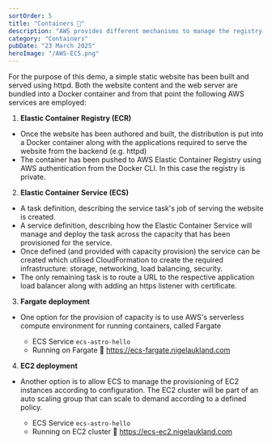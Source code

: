 ```yaml
---
sortOrder: 5
title: "Containers 🔗"
description: "AWS provides different mechanisms to manage the registry, deployment and running of containerised applications. Click here to find out more. "
category: "Containers"
pubDate: "23 March 2025"
heroImage: "/AWS-ECS.png"
---
```


For the purpose of this demo, a simple static website has been built and served using httpd. Both the website content and the web server are bundled into a Docker container and from that point the following AWS services are employed:

1. **Elastic Container Registry (ECR)**

  * Once the website has been authored and built, the distribution is put into a Docker container along with the applications required to serve the website from the backend (e.g. httpd) 
  * The container has been pushed to AWS Elastic Container Registry using AWS authentication from the Docker CLI. In this case the registry is private.

2. **Elastic Container Service (ECS)**

  * A task definition, describing the service task's job of serving the website is created.
  * A service definition, describing how the Elastic Container Service will manage and deploy the task across the capacity that has been provisioned for the service.
  * Once defined (and provided with capacity provision) the service can be created which utilised CloudFormation to create the required infrastructure: storage, networking, load balancing, security.
  * The only remaining task is to route a URL to the respective application load balancer along with adding an https listener with certificate.

3. **Fargate deployment**

  * One option for the provision of capacity is to use AWS's serverless compute environment for running containers, called Fargate
  
    * ECS Service `ecs-astro-hello`
    * Running on Fargate 🔗 https://ecs-fargate.nigelaukland.com 

4. **EC2 deployment**

  * Another option is to allow ECS to manage the provisioning of EC2 instances according to configuration. The EC2 cluster will be part of an auto scaling group that can scale to demand according to a defined policy.
  
    * ECS Service `ecs-astro-hello`
    * Running on EC2 cluster 🔗 https://ecs-ec2.nigelaukland.com 